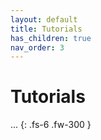 ```yaml
---
layout: default
title: Tutorials
has_children: true
nav_order: 3
---
```


# Tutorials

...
{: .fs-6 .fw-300 }
